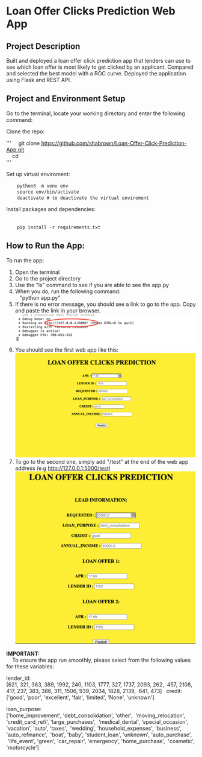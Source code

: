 # Loan Offer Clicks Prediction Web App


## Project Description     
    
Built and deployed a loan offer click prediction app that lenders can use to see which loan offer is most likely to get clicked by an applicant. Compared and selected the best model with a ROC curve. Deployed the application using Flask and REST API.    

    
## Project and Environment Setup
    
Go to the terminal, locate your working directory and enter the following command:
    
Clone the repo:     
   
'''
    git clone https://github.com/shabrown/Loan-Offer-Click-Prediction-App.git    
    cd <repodir>     
'''  
   
Set up virtual enviroment:   
   
```
    python3 -m venv env    
    source env/bin/activate    
    deactivate # to deactivate the virtual enviroment     
```
   
Install packages and dependencies:     
    
```
    pip install -r requirements.txt      
```
   
## How to Run the App: 
   
To run the app:
   
1. Open the terminal   
2. Go to the project directory  
3. Use the "ls" command to see if you are able to see the app.py   
4. When you do, run the following command:  
   "python app.py"   
5. If there is no error message, you should see a link to go to the app. Copy and paste the link in your browser.  
![web app address](./images/web_app_address.png)   
6. You should see the first web app like this:   
![web app address](./images/web_app_1.png)   
7. To go to the second one, simply add "/test" at the end of the web app address (e.g http://127.0.0.1:5000/test)   
![web app address](./images/web_app_2.png)  

**IMPORTANT:**  
   
To ensure the app run smoothly, please select from the following values for these variables:  

lender_id:      
[621, 321, 363, 389, 1992, 240, 1103, 1777, 327, 1737, 2093, 262,
 457, 2108, 417, 237, 383, 386, 311, 1506, 939, 2034, 1828, 2139,
 641, 473]
 
credit:     
['good', 'poor', 'excellent', 'fair', 'limited', 'None', 'unknown']

loan_purpose:     
['home_improvement', 'debt_consolidation', 'other',
 'moving_relocation', 'credit_card_refi', 'large_purchases',
 'medical_dental', 'special_occasion', 'vacation', 'auto', 'taxes',
 'wedding', 'household_expenses', 'business', 'auto_refinance',
 'boat', 'baby', 'student_loan', 'unknown', 'auto_purchase',
 'life_event', 'green', 'car_repair', 'emergency', 'home_purchase',
 'cosmetic', 'motorcycle']
